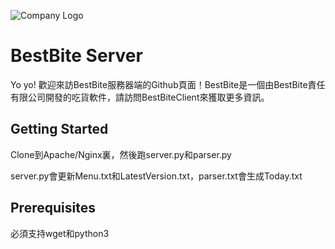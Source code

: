 ![Company Logo](./logo)

# BestBite Server

Yo yo! 歡迎來訪BestBite服務器端的Github頁面！BestBite是一個由BestBite責任有限公司開發的吃貨軟件，請訪問BestBiteClient來獲取更多資訊。

## Getting Started

Clone到Apache/Nginx裏，然後跑server.py和parser.py

server.py會更新Menu.txt和LatestVersion.txt，parser.txt會生成Today.txt

## Prerequisites

必須支持wget和python3
